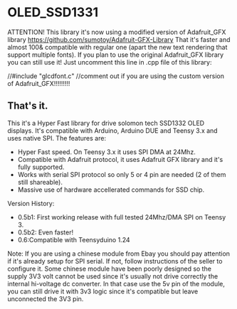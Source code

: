 OLED_SSD1331
============

ATTENTION!
This library it's now using a modified version of Adafruit_GFX library https://github.com/sumotoy/Adafruit-GFX-Library
That it's faster and almost 100& compatible with regular one (apart the new text rendering that support multiple fonts).
If you plan to use the original Adafruit_GFX library you can still use it! Just uncomment this line in .cpp file of this library:

//#include "glcdfont.c" //comment out if you are using the custom version of Adafruit_GFX!!!!!!!!!

That's it.
-------------------------------------------------------------------------------------------------------------------------

This it's a Hyper Fast library for drive solomon tech SSD1332 OLED displays. It's compatible with Arduino, Arduino DUE and Teensy 3.x and uses native SPI.
The features are:
 - Hyper Fast speed. On Teensy 3.x it uses SPI DMA at 24Mhz.
 - Compatible with Adafruit protocol, it uses Adafruit GFX library and it's fully supported.
 - Works with serial SPI protocol so only 5 or 4 pin are needed (2 of them still shareable).
 - Massive use of hardware accellerated commands for SSD chip.


Version History:
 - 0.5b1: First working release with full tested 24Mhz/DMA SPI on Teensy 3.
 - 0.5b2: Even faster!
 - 0.6:Compatible with Teensyduino 1.24

 
Note:
If you are using a chinese module from Ebay you should pay attention if it's already setup for SPI serial.
If not, follow instructions of the seller to configure it.
Some chinese module have been poorly designed so the supply 3V3 volt cannot be used since it's usually not drive correctly the internal hi-voltage dc converter. In that case use the 5v pin of the module, you can still drive it with 3v3 logic since it's compatible but leave unconnected the 3V3 pin.
